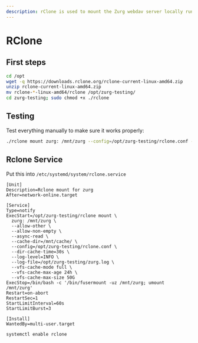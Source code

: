 ```yaml
---
description: rClone is used to mount the Zurg webdav server locally running
---
```


# RClone

## First steps

```bash
cd /opt
wget -q https://downloads.rclone.org/rclone-current-linux-amd64.zip
unzip rclone-current-linux-amd64.zip
mv rclone-*-linux-amd64/rclone /opt/zurg-testing/
cd zurg-testing; sudo chmod +x ./rclone
```

## Testing

Test everything manually to make sure it works properly:

```bash
./rclone mount zurg: /mnt/zurg --config=/opt/zurg-testing/rclone.conf --log-level=INFO --log-file=/opt/zurg-testing/zurg.log --allow-other --cache-dir=/mnt/cache/ --dir-cache-time=30s
```

## Rclone Service

Put this into `/etc/systemd/system/rclone.service`

```systemd
[Unit]
Description=Rclone mount for zurg
After=network-online.target

[Service]
Type=notify
ExecStart=/opt/zurg-testing/rclone mount \
  zurg: /mnt/zurg \
  --allow-other \
  --allow-non-empty \
  --async-read \
  --cache-dir=/mnt/cache/ \
  --config=/opt/zurg-testing/rclone.conf \
  --dir-cache-time=30s \
  --log-level=INFO \
  --log-file=/opt/zurg-testing/zurg.log \
  --vfs-cache-mode full \
  --vfs-cache-max-age 24h \
  --vfs-cache-max-size 50G
ExecStop=/bin/bash -c '/bin/fusermount -uz /mnt/zurg; umount /mnt/zurg'
Restart=on-abort
RestartSec=1
StartLimitInterval=60s
StartLimitBurst=3

[Install]
WantedBy=multi-user.target
```

```bash
systemctl enable rclone
```
